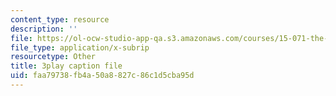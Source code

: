 ```yaml
---
content_type: resource
description: ''
file: https://ol-ocw-studio-app-qa.s3.amazonaws.com/courses/15-071-the-analytics-edge-spring-2017/faa79738fb4a50a8827c86c1d5cba95d_GPOUGpF-Sno.vtt
file_type: application/x-subrip
resourcetype: Other
title: 3play caption file
uid: faa79738-fb4a-50a8-827c-86c1d5cba95d
---
```

